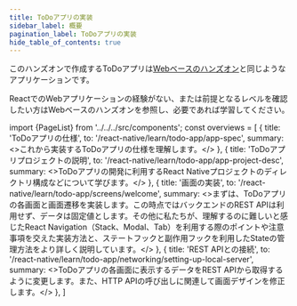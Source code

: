 ```yaml
---
title: ToDoアプリの実装
sidebar_label: 概要
pagination_label: ToDoアプリの実装
hide_table_of_contents: true
---
```


このハンズオンで作成するToDoアプリは[Webベースのハンズオン](https://fintan-contents.github.io/spa-restapi-handson/)と同じようなアプリケーションです。

ReactでのWebアプリケーションの経験がない、または前提となるレベルを確認したい方はWebベースのハンズオンを参照し、必要であれば学習してください。

<!-- textlint-disable ja-technical-writing/sentence-length,ja-technical-writing/max-comma,ja-spacing/ja-no-space-around-parentheses,jtf-style/3.3.かっこ類と隣接する文字の間のスペースの有無,ja-technical-writing/ja-no-mixed-period,ja-technical-writing/no-unmatched-pair -->

import {PageList} from '../../../src/components';
const overviews = [
  {
    title: 'ToDoアプリの仕様',
    to: '/react-native/learn/todo-app/app-spec',
    summary: <>これから実装するToDoアプリの仕様を理解します。</>
  },
  {
    title: 'ToDoアプリプロジェクトの説明',
    to: '/react-native/learn/todo-app/app-project-desc',
    summary: <>ToDoアプリの開発に利用するReact Nativeプロジェクトのディレクトリ構成などについて学びます。</>
  },
  {
    title: '画面の実装',
    to: '/react-native/learn/todo-app/screens/welcome',
    summary: <>まずは、ToDoアプリの各画面と画面遷移を実装します。この時点ではバックエンドのREST APIは利用せず、データは固定値とします。その他に私たちが、理解するのに難しいと感じたReact Navigation（Stack、Modal、Tab）を利用する際のポイントや注意事項を交えた実装方法と、ステートフックと副作用フックを利用したStateの管理方法をより詳しく説明しています。</>
  },
  {
    title: 'REST APIとの接続',
    to: '/react-native/learn/todo-app/networking/setting-up-local-server',
    summary: <>ToDoアプリの各画面に表示するデータをREST APIから取得するように変更します。また、HTTP APIの呼び出しに関連して画面デザインを修正します。</>
  },
]

<PageList overviews={overviews} colSize={12} />

<!-- textlint-enable ja-technical-writing/sentence-length,ja-technical-writing/max-comma,ja-spacing/ja-no-space-around-parentheses,jtf-style/3.3.かっこ類と隣接する文字の間のスペースの有無,ja-technical-writing/ja-no-mixed-period,ja-technical-writing/no-unmatched-pair -->
